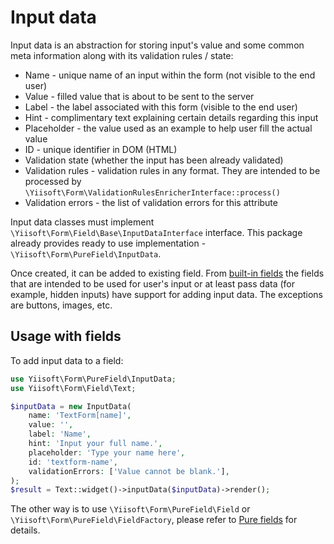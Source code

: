 # Input data

Input data is an abstraction for storing input's value and some common meta information along with its validation rules 
/ state:

- Name - unique name of an input within the form (not visible to the end user)
- Value - filled value that is about to be sent to the server
- Label - the label associated with this form (visible to the end user)
- Hint - complimentary text explaining certain details regarding this input
- Placeholder - the value used as an example to help user fill the actual value
- ID - unique identifier in DOM (HTML)
- Validation state (whether the input has been already validated)
- Validation rules - validation rules in any format. They are intended to be processed by 
  `\Yiisoft\Form\ValidationRulesEnricherInterface::process()`
- Validation errors - the list of validation errors for this attribute

Input data classes must implement `\Yiisoft\Form\Field\Base\InputDataInterface` interface. This package already provides
ready to use implementation - `\Yiisoft\Form\PureField\InputData`. 

Once created, it can be added to existing field. From [built-in fields](built-in-fields.md) the fields that are intended
to be used for user's input or at least pass data (for example, hidden inputs) have support for adding input data. The 
exceptions are buttons, images, etc.

## Usage with fields

To add input data to a field:

```php
use Yiisoft\Form\PureField\InputData;
use Yiisoft\Form\Field\Text;

$inputData = new InputData(
    name: 'TextForm[name]',
    value: '',
    label: 'Name',
    hint: 'Input your full name.',
    placeholder: 'Type your name here',
    id: 'textform-name',
    validationErrors: ['Value cannot be blank.'],
);
$result = Text::widget()->inputData($inputData)->render();
```

The other way is to use `\Yiisoft\Form\PureField\Field` or `\Yiisoft\Form\PureField\FieldFactory`, please refer to 
[Pure fields](pure-fields.md) for details.
